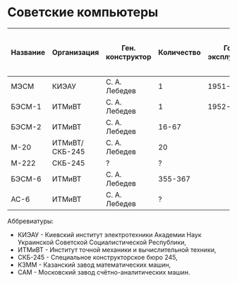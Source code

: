 Советские компьютеры
====================

|Название|Организация   |Ген. конструктор|Количество|Годы эксплуатации|Завод-изготовитель|Годы производства|Элементная база|Архитектура  |Быстродействие, оп/с|Площадь, кв. м.|Потребляемая мощность, кВт|Разрядность слова|Фиксированная запятая|Плавающая запятая|Система команд|Разрядность команд|Количество команд|Объём оперативной памяти (комнад/данных)|
|--------|--------------|----------------|----------|-----------------|------------------|-----------------|---------------|------------|--------------------|---------------|--------------------------|-----------------|---------------------|-----------------|--------------|------------------|-----------------|----------------------------------------|
|МЭСМ    |КИЭАУ         |С. А. Лебедев   |1         |1951-1959        |                  |                 |Лампы          |Гарвардская |50                  |60             |25                        |17               |16+1                 |                 |Трёхадресная  |20                |                 |63/31                                   |
|БЭСМ-1  |ИТМиВТ        |С. А. Лебедев   |1         |1952-1960        |                  |                 |Лампы          |Принстонская|2000,8000-10000     |100            |30                        |39               |                     |32+1+5+1         |Трёхадресная  |39                |                 |1024,2048                               |
|БЭСМ-2  |ИТМиВТ        |С. А. Лебедев   |16-67     |                 |                  |1957-1962        |Лампы          |Принстонская|8000-10000          |170            |35                        |39               |                     |32+1+5+1         |Трёхадресная  |39                |                 |2048                                    |
|М-20    |ИТМиВТ/СКБ-245|С. А. Лебедев   |20        |                 |КЗММ,САМ          |1959-1964        |Лампы          |Принстонская|20000               |170-200        |50                        |45               |                     |?                |Трёхадресная  |45                |                 |4096                                    |
|М-222   |СКБ-245       |?               |?         |                 |                  |?                |?              |Принстонская|?                   |?              |?                         |45               |                     |?                |Трёхадресная  |45                |                 |32768                                   |
|БЭСМ-6  |ИТМиВТ        |С. А. Лебедев   |355-367   |                 |                  |1968-1987        |Транзисторы    |Принстонская|1000000             |?              |?                         |48               |                     |40+1+6+1         |Одноадресная  |24                |                 |65536-131072                            |
|АС-6    |ИТМиВТ        |С. А. Лебедев   |?         |                 |                  |?                |Транзисторы    |Принстонская|1500000             |?              |?                         |48               |                     |40+1+6+1         |Одноадресная  |24                |                 |?                                       |

Аббревиатуры:

* КИЭАУ - Киевский институт электротехники Академии Наук Украинской Советской Социалистической Республики,
* ИТМиВТ - Институт точной механики и вычислительной техники,
* СКБ-245 - Специальное конструкторское бюро 245,
* КЗММ - Казанский завод математических машин,
* САМ - Московский завод счётно-аналитических машин.
